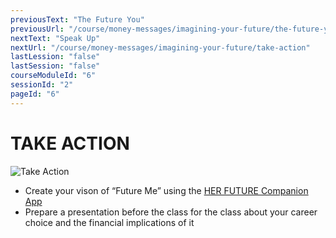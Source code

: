 ```yaml
---
previousText: "The Future You"
previousUrl: "/course/money-messages/imagining-your-future/the-future-you"
nextText: "Speak Up"
nextUrl: "/course/money-messages/imagining-your-future/take-action"
lastLession: "false"
lastSession: "false"
courseModuleId: "6"
sessionId: "2"
pageId: "6"
---
```



# TAKE ACTION
![Take Action](/assets/img/take-action.jpg)
- Create your vison of “Future Me” using the <a href="herfuture://vision">HER FUTURE Companion App</a>
- Prepare a presentation before the class for the class about your career choice and the financial implications of it
